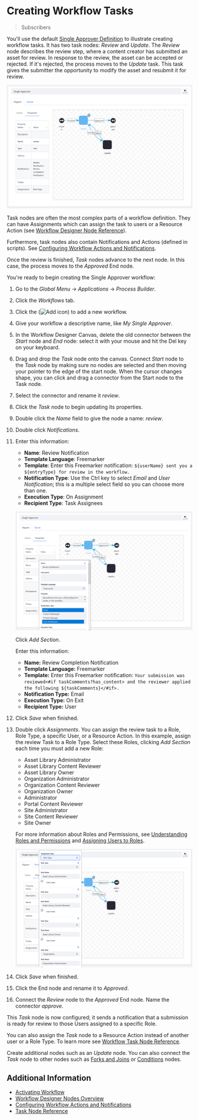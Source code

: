 # Creating Workflow Tasks

> Subscribers

You'll use the default [Single Approver Definition](../workflow-designer-overview/workflow-processes/single-approver-definition.xml) to illustrate creating workflow tasks. It has two task nodes: _Review_ and _Update_. The _Review_ node describes the review step, where a content creator has submitted an asset for review. In response to the review, the asset can be accepted or rejected. If it's rejected, the process moves to the _Update_ task. This task gives the submitter the opportunity to modify the asset and resubmit it for review.

![The single approver definition has two task nodes.](./creating-workflow-tasks/images/01.png)

Task nodes are often the most complex parts of a workflow definition. They can have Assignments which can assign the task to users or a Resource Action (see [Workflow Designer Node Reference](./workflow-designer-node-reference.md)).

Furthermore, task nodes also contain Notifications and Actions (defined in scripts). See [Configuring Workflow Actions and Notifications](./configuring-workflow-actions-and-notifications.md).

Once the review is finished, _Task_ nodes advance to the next node. In this case, the process moves to the _Approved_ End node.

You're ready to begin creating the Single Approver workflow:

1. Go to the _Global Menu_ &rarr; _Applications_ &rarr; _Process Builder_.
1. Click the _Workflows_ tab.
1. Click the (![Add icon](../../../../images/icon-add.png)) to add a new workflow.
1. Give your workflow a descriptive name, like _My Single Approver_.
1. In the Workflow Designer Canvas, delete the old connector between the _Start_ node and _End_ node: select it with your mouse and hit the Del key on your keyboard.
1. Drag and drop the _Task_ node onto the canvas. Connect _Start_ node to the _Task_ node by making sure no nodes are selected and then moving your pointer to the edge of the start node. When the cursor changes shape, you can click and drag a connector from the Start node to the Task node.
1. Select the connector and rename it _review_.
1. Click the _Task_ node to begin updating its properties.
1. Double click the _Name_ field to give the node a name: _review_.
1. Double click _Notifications_.
1. Enter this information:

    * **Name**: Review Notification
    * **Template Language**: Freemarker
    * **Template**: Enter this Freemarker notification: `${userName} sent you a ${entryType} for review in the workflow.`
    * **Notification Type**: Use the Ctrl key to select _Email_ and _User Notification_; this is a multiple select field so you can choose more than one.
    * **Execution Type**: On Assignment
    * **Recipient Type**: Task Assignees

    ![Configure the Task Node's notifications settings to send an email and user notification that an asset is ready for review.](./creating-workflow-tasks/images/02.png)

    Click _Add Section_.

    Enter this information:

   * **Name:** Review Completion Notification
   * **Template Language:** Freemarker
   * **Template:** Enter this Freemarker notification: `Your submission was reviewed<#if taskComments?has_content> and the reviewer applied the following ${taskComments}</#if>.`
   * **Notification Type:** Email
   * **Execution Type:** On Exit
   * **Recipient Type:** User

1. Click _Save_ when finished.
1. Double click _Assignments_. You can assign the review task to a Role, Role Type, a specific User, or a Resource Action. In this example, assign the review Task to a Role Type. Select these Roles, clicking _Add Section_ each time you must add a new Role:

   * Asset Library Administrator
   * Asset Library Content Reviewer
   * Asset Library Owner
   * Organization Administrator
   * Organization Content Reviewer
   * Organization Owner
   * Administrator
   * Portal Content Reviewer
   * Site Administrator
   * Site Content Reviewer
   * Site Owner

   For more information about Roles and Permissions, see [Understanding Roles and Permissions](../../../../users-and-permissions/roles-and-permissions/understanding-roles-and-permissions.md) and [Assigning Users to Roles](../../../../users-and-permissions/roles-and-permissions/assigning-users-to-roles.md).

   ![Configure the Task Node's notifications settings to send an email and user notification that an asset is ready for review.](./creating-workflow-tasks/images/03.png)

1. Click _Save_ when finished.

1. Click the End node and rename it to _Approved_.

1. Connect the _Review_ node to the _Approved_ End node. Name the connector _approve_.

This _Task_ node is now configured; it sends a notification that a submission is ready for review to those Users assigned to a specific Role.

<!-- Justin, as you can see I've expanded the instructions above so that they are creating the Single Approver workflow, which is what I'd asked you to do. Please continue from what I've started above until the Single Approver workflow is re-created in the designer. You can use the XML file as a guide to show what to do in the designer. After this should be one or more reference documents (I'll leave the organization up to you) explaining how to use the other nodes in the designer. -Rich -->

You can also assign the _Task_ node to a Resource Action instead of another user or a Role Type. To learn more see [Workflow Task Node Reference](./task-node-reference.md).

Create additional nodes such as an _Update_ node. You can also connect the _Task_ node to other nodes such as [Forks and Joins](./forks-and-joins-reference.md) or [Conditions](./condition-node-reference.md) nodes.

## Additional Information

* [Activating Workflow](../activating-workflow.md)
* [Workflow Designer Nodes Overview](./workflow-designer-nodes-overview.md)
* [Configuring Workflow Actions and Notifications](./configuring-workflow-actions-and-notifications.md)
* [Task Node Reference](./task-node-reference.md)
